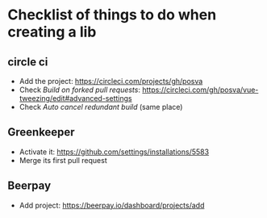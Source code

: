 # Checklist of things to do when creating a lib

## circle ci

- Add the project: https://circleci.com/projects/gh/posva
- Check _Build on forked pull requests_: https://circleci.com/gh/posva/vue-tweezing/edit#advanced-settings
- Check _Auto cancel redundant build_ (same place)

## Greenkeeper

- Activate it: https://github.com/settings/installations/5583
- Merge its first pull request

## Beerpay

- Add project: https://beerpay.io/dashboard/projects/add
